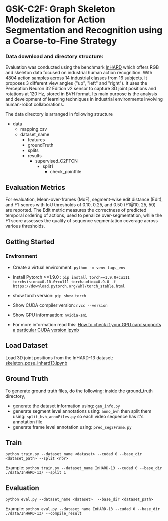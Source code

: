 # GSK-C2F: Graph Skeleton Modelization for Action Segmentation and Recognition using a Coarse-to-Fine Strategy


### Data download and directory structure:
Evaluation was conducted using the benchmark [InHARD](https://paperswithcode.com/dataset/inhard) which offers RGB and skeleton data focused on industrial human action recognition. With 4804 action samples across 14 industrial classes from 16 subjects. It proposes 3 different view angles ("up", "left" and "right"). It uses the Perception Neuron 32 Edition v2 sensor to capture 3D joint positions and rotations at 120 Hz, stored in BVH format. Its main purpose is the analysis and development of learning techniques in industrial environments involving human-robot collaborations.

The data directory is arranged in following structure

- data
   - mapping.csv
   - dataset_name
     - features 
     - groundTruth
     - splits
     - results
        - supervised_C2FTCN
            - split1
              - check_pointfile

## Evaluation Metrics

For evaluation, Mean-over-frames (MoF), segment-wise edit distance (Edit), and F1-scores with IoU thresholds of 0.10, 0.25, and 0.50 (F1@10, 25, 50) are reported. The Edit metric measures the
correctness of predicted temporal ordering of actions, used to penalize over-segmentation, while the F1 score assesses the quality of sequence segmentation coverage across various thresholds.

## Getting Started

### Environment
- Create a virtual environment: `python -m venv tags_env`
- Install Pytorch >=1.9.0 : `pip install torch==1.9.0+cu111 torchvision==0.10.0+cu111 torchaudio==0.9.0 -f https://download.pytorch.org/whl/torch_stable.html`

- show torch version: `pip show torch`
- Show CUDA compiler version: `nvcc --version`
- Show GPU informaation: `nvidia-smi`
- For more information read this: [How to check if your GPU card supports a particular CUDA version.ipynb](https://github.com/ToufikBenmessabih/GSK-ED/blob/1b95908f603063f7370d63bf74b6eb5feebe8f44/How%20to%20check%20if%20your%20GPU%20card%20supports%20a%20particular%20CUDA%20version.ipynb)
  
## Load Dataset

Load 3D joint positions from the InHARD-13 dataset: [skeleton_pose_inhard13.ipynb](https://github.com/ToufikBenmessabih/GSK-ED/blob/85dfadcdbcbd5bce91bd8c76443894cf3cca76d5/skeleton_pose_inhard13.ipynb)

## Ground Truth
To generate ground truth files, do the following: inside the ground_truth directory, 
- generate the dataset information using: `gen_info.py`
- generate segment level annotations using: `anno_bvh` then split them using: `split_bvh_annoFiles.py` so each video sequence has it's annotation file
- generate frame level annotation using: `pred_seg2Frame.py`

## Train
`python train.py --dataset_name <dataset> --cudad 0 --base_dir <dataset_path> --split <nbr>`

Example: `python train.py --dataset_name InHARD-13 --cudad 0 --base_dir ./data/InHARD-13/ --split 1`

## Evaluation
`python eval.py --dataset_name <dataset>  --base_dir <dataset_path>`

Example: `python eval.py --dataset_name InHARD-13 --cudad 0 --base_dir ./data/InHARD-13/ --compile_result`
